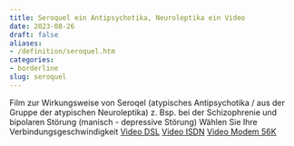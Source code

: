 ```yaml
---
title: Seroquel ein Antipsychotika, Neuroleptika ein Video
date: 2023-08-26
draft: false
aliases:
- /definition/seroquel.htm
categories:
- borderline
slug: seroquel
---
```

Film
zur Wirkungsweise von Seroqel (atypisches Antipsychotika / aus der Gruppe der
atypischen Neuroleptika) z. Bsp. bei der
Schizophrenie und bipolaren Störung (manisch - depressive Störung)
Wählen Sie Ihre
Verbindungsgeschwindigkeit
[Video
DSL](https://borderliner.ch/definition/video_dsl.htm) [Video ISDN](https://borderliner.ch/definition/video_isdn.htm) [Video Modem 56K](https://borderliner.ch/definition/video_modem.htm)